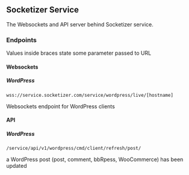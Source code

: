 ## Socketizer Service

The Websockets and API server behind Socketizer service.

### Endpoints

Values inside braces state some parameter passed to URL

#### Websockets

##### WordPress
 
 ```wss://service.socketizer.com/service/wordpress/live/[hostname]```
 
 Websockets endpoint for WordPress clients

#### API

##### WordPress
 
 ```/service/api/v1/wordpress/cmd/client/refresh/post/``` 
 
 a WordPress post (post, comment, bbRpess, WooCommerce) has been updated
